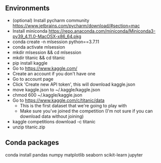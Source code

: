 ## Environments

- (optional) Install pycharm community https://www.jetbrains.com/pycharm/download/#section=mac
- Install miniconda https://repo.anaconda.com/miniconda/Miniconda3-py39_4.11.0-MacOSX-x86_64.pkg
- conda create -n mlsession python==3.7.11
- conda activate mlsession
- mkdir mlsession && cd mlsession
- mkdir titanic && cd titanic
- pip install kaggle
- Go to https://www.kaggle.com/
- Create an account if you don't have one
- Go to account page
- Click 'Create new API token', this will download kaggle.json
- move kaggle.json to ~/.kaggle/kaggle.json
- chmod 600 ~/.kaggle/kaggle.json
- Go to https://www.kaggle.com/c/titanic/data
  - This is the first dataset that we're going to play with
  - Make sure you've joined the competition (I'm not sure if you can download data without joining)
- kaggle competitions download -c titanic
- unzip titanic.zip

## Conda packages

conda install pandas numpy matplotlib seaborn scikit-learn jupyter

